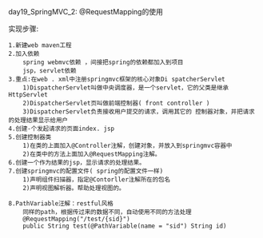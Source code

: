 day19_SpringMVC_2: @RequestMapping的使用

实现步骤:

    1.新建web maven工程
    2.加入依赖
        spring webmvc依赖 ，间接把spring的依赖都加入到项目
        jsp，servlet依赖
    3.重点:在web . xml中注册springmvc框架的核心对象Di spatcherServlet 
        1)DispatcherServlet叫做中央调度器，是一个servlet，它的父类是继承HttpServlet
        2)DispatcherServlet页叫做前端控制器( front controller )
        3)DispatcherServlet负责接收用户提交的请求，调用其它的 控制器对象，并把请求的处理结果显示给用户
    4.创建-个发起请求的页面index. jsp
    5.创建控制器类
        1)在类的上面加入@Controller注解，创建对象，并放入到springmvc容器中
        2)在类中的方法上面加入@RequestMapping注解。
    6.创建一个作为结果的jsp，显示请求的处理结果。
    7.创建springmvc的配置文件( spring的配置文件一样)
        1)声明组件扫描器，指定@Contorller注解所在的包名
        2)声明视图解析器。帮助处理视图的。
        
    8.PathVariable汪解：restful风格
        同样的path，根据传过来的数据不同，自动使用不同的方法处理
        @RequestMapping("/test/{sid}")
        public String test(@PathVariable(name = "sid") String id)
    